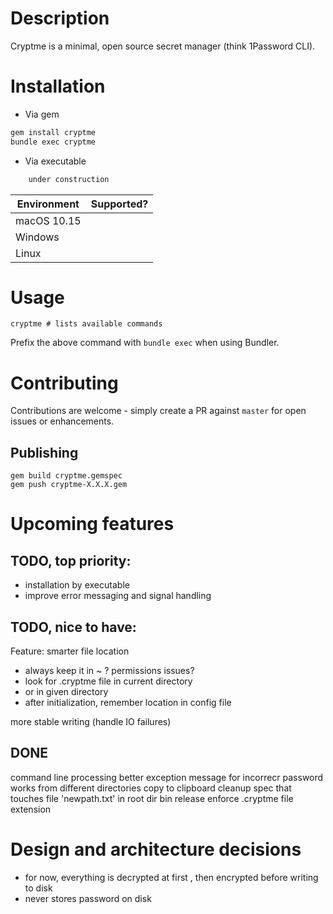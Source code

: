 Description
============

Cryptme is a minimal, open source secret manager (think 1Password CLI).


Installation
============

- Via gem
```bash
gem install cryptme
bundle exec cryptme
```
- Via executable
```bash
    under construction
```

| Environment | Supported? |
| ----------- | ----------- |
| macOS 10.15     |       |
| Windows   |        |
| Linux | |

Usage
====
    cryptme # lists available commands

Prefix the above command with `bundle exec` when using Bundler.
    
Contributing
============

Contributions are welcome - simply create a PR against `master` for open issues or enhancements.

Publishing
----------

    gem build cryptme.gemspec
    gem push cryptme-X.X.X.gem


Upcoming features
=================

TODO, top priority:
------
- installation by executable
- improve error messaging and signal handling

TODO, nice to have:
-----
Feature: smarter file location
  - always keep it in ~ ? permissions issues?
  - look for .cryptme file in current directory
  - or in given directory
  - after initialization, remember location in config file

more stable writing (handle IO failures)

DONE
----
command line processing
better exception message for incorrecr password
works from different directories
copy to clipboard
cleanup spec that touches file 'newpath.txt' in root dir
bin release
enforce .cryptme file extension

Design and architecture decisions
====================
- for now, everything is decrypted at first , then encrypted before writing to disk
- never stores password on disk